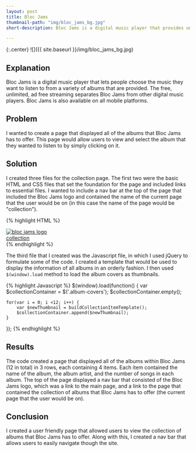 ```yaml
---
layout: post
title: Bloc Jams
thumbnail-path: "img/bloc_jams_bg.jpg"
short-description: Bloc Jams is a digital music player that provides unlimited, ad free streaming.

---
```


{:.center}
![]({{ site.baseurl }}/img/bloc_jams_bg.jpg)

## Explanation

Bloc Jams is a digital music player that lets people choose the music they want to listen to from a variety of albums that are provided. The free, unlimited, ad free streaming separates Bloc Jams from other digital music players. Bloc Jams is also available on all mobile platforms.

## Problem

I wanted to create a page that displayed all of the albums that Bloc Jams has to offer. This page would allow users to view and select the album that they wanted to listen to by simply clicking on it.

## Solution

I created three files for the collection page. The first two were the basic HTML and CSS files that set the foundation for the page and included links to essential files. I wanted to include a nav bar at the top of the page that included the Bloc Jams logo and contained the name of the current page that the user would be on (in this case the name of the page would be "collection").

{% highlight HTML %}
        <nav class="navbar"> <!-- nav bar -->
            <a href="index.html" class="logo">
                <img src="assets/images/bloc_jams_logo.png" alt="bloc jams logo">
            </a>
            <div class="links-container">
                <a href="collection.html" class="navbar-link">collection</a>
            </div>
        </nav>
{% endhighlight %}

The third file that I created was the Javascript file, in which I used jQuery to formulate some of the code. I created a template that would be used to display the information of all albums in an orderly fashion. I then used ```$(window).load``` method to load the album covers as thumbnails.

{% highlight Javascript %}
$(window).load(function() {
    var $collectionContainer = $('.album-covers');
    $collectionContainer.empty();

    for(var i = 0; i <12; i++) {
        var $newThumbnail = buildCollectionItemTemplate();
        $collectionContainer.append($newThumbnail);
    }
});
{% endhighlight %}


## Results

The code created a page that displayed all of the albums within Bloc Jams (12 in total) in 3 rows, each containing 4 items. Each item contained the name of the album, the album artist, and the number of songs in each album. The top of the page displayed a nav bar that consisted of the Bloc Jams logo, which was a link to the main page, and a link to the page that contained the collection of albums that Bloc Jams has to offer (the current page that the user would be on).

## Conclusion

I created a user friendly page that allowed users to view the collection of albums that Bloc Jams has to offer. Along with this, I created a nav bar that allows users to easily navigate though the site.
